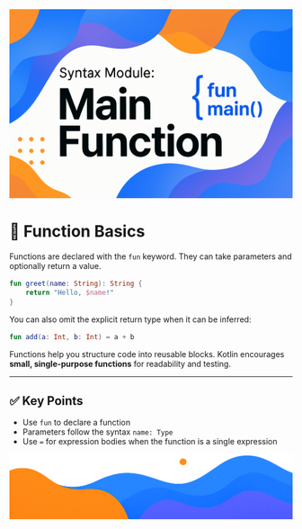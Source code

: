 <div align="center">
  <picture>
    <source media="(prefers-color-scheme: dark)" srcset="../../../../../../../images/MainFunction.png">
    <img alt="Functions" src="../../../../../../../images/MainFunction.png">
  </picture>
</div>

# 📝 Function Basics

Functions are declared with the `fun` keyword. They can take parameters and optionally return a value.

```kotlin
fun greet(name: String): String {
    return "Hello, $name!"
}
```

You can also omit the explicit return type when it can be inferred:

```kotlin
fun add(a: Int, b: Int) = a + b
```

Functions help you structure code into reusable blocks. Kotlin encourages **small, single-purpose functions** for readability and testing.

---

## ✅ Key Points

- Use `fun` to declare a function
- Parameters follow the syntax `name: Type`
- Use `=` for expression bodies when the function is a single expression

<div align="center">
  <picture>
    <source media="(prefers-color-scheme: dark)" srcset="../../../../../../../images/EndingLow.png">
    <img alt="End" src="../../../../../../../images/EndingLow.png">
  </picture>
</div>
